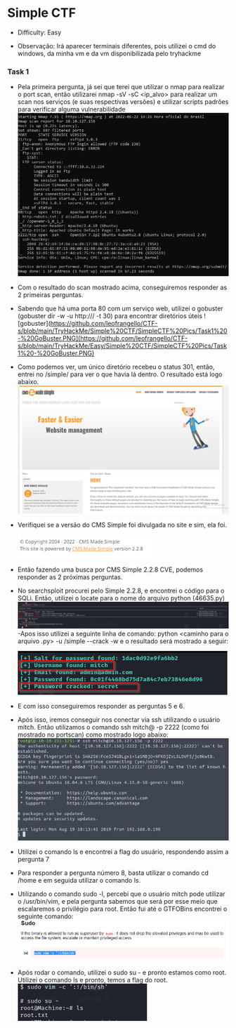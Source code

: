 # Simple CTF
 - Difficulty: Easy

 - Observação: Irá aparecer terminais diferentes, pois utilizei o cmd do windows, da minha vm e da vm disponibilizada pelo tryhackme
### Task 1
- Pela primeira pergunta, já sei que terei que utilizar o nmap para realizar o port scan, então utilizarei nmap -sV -sC <ip_alvo> para realizar um scan nos serviços (e suas respectivas versões) e utilizar scripts padrões para verificar alguma vulnerabilidade
![nmap](https://github.com/leofrangello/CTF-s/blob/main/TryHackMe/Easy/Simple%20CTF/SimpleCTF%20Pics/Task1%20-%20Nmap.PNG)

- Com o resultado do scan mostrado acima, conseguiremos responder as 2 primeiras perguntas.
- Sabendo que há uma porta 80 com um serviço web, utilizei o gobuster (gobuster dir -w <caminho para a wordlist> -u http://<ip maquina>/ -t 30) para encontrar diretórios úteis
 ![gobuster](https://github.com/leofrangello/CTF-s/blob/main/TryHackMe/Simple%20CTF/SimpleCTF%20Pics/Task1%20-%20GoBuster.PNG](https://github.com/leofrangello/CTF-s/blob/main/TryHackMe/Easy/Simple%20CTF/SimpleCTF%20Pics/Task1%20-%20GoBuster.PNG)

- Como podemos ver, um único diretório recebeu o status 301, então, entrei no <ip maquina>/simple/ para ver o que havia lá dentro. O resultado está logo abaixo.
![simple](https://github.com/leofrangello/CTF-s/blob/main/TryHackMe/Easy/Simple%20CTF/SimpleCTF%20Pics/Task1%20-%20Simple.PNG)
- Verifiquei se a versão do CMS Simple foi divulgada no site e sim, ela foi. 
 
  ![versao](https://github.com/leofrangello/CTF-s/blob/main/TryHackMe/Easy/Simple%20CTF/SimpleCTF%20Pics/Task1%20-%20Versao.PNG)

- Então fazendo uma busca por CMS Simple 2.2.8 CVE, podemos responder as 2 próximas perguntas.

- No searchsploit procurei pelo Simple 2.2.8, e encontrei o código para o SQLi. Então, utilizei o locate para o nome do arquivo python (46635.py)
 ![searchsploit](https://github.com/leofrangello/CTF-s/blob/main/TryHackMe/Easy/Simple%20CTF/SimpleCTF%20Pics/Task1%20-%20SearchSploit.PNG)
 -Apos isso utilizei a seguinte linha de comando: python <caminho para o arquivo .py> -u <url>/simple --crack -w <caminho para wordlist> e o resultado será mostrado a seguir:
 
  ![exploit result](https://github.com/leofrangello/CTF-s/blob/main/TryHackMe/Easy/Simple%20CTF/SimpleCTF%20Pics/Task1%20-%20Exploit%20Result.PNG)

- E com isso conseguiremos responder as perguntas 5 e 6.

- Após isso, iremos conseguir nos conectar via ssh utilizando o usuário mitch. Então utilizamos o comando ssh mitch@<ip maquina> -p 2222 (como foi mostrado no portscan) como mostrado logo abaixo:
 ![ssh](https://github.com/leofrangello/CTF-s/blob/main/TryHackMe/Easy/Simple%20CTF/SimpleCTF%20Pics/Task1%20-%20SSH.PNG)

- Utilizei o comando ls e encontrei a flag do usuário, respondendo assim a pergunta 7
- Para responder a pergunta número 8, basta utilizar o comando cd /home e em seguida utilizar o comando ls. 
- Utilizando o comando sudo -l, percebi que o usuário mitch pode utilizar o /usr/bin/vim, e pela pergunta sabemos que será por esse meio que escalaremos o privilégio para root. Então fui até o GTFOBins encontrei o seguinte comando:
![gtfobins](https://github.com/leofrangello/CTF-s/blob/main/TryHackMe/Easy/Simple%20CTF/SimpleCTF%20Pics/Task1%20-%20GTFobins.PNG)

- Após rodar o comando, utilizei o sudo su - e pronto estamos como root. Utilizei o comando ls e pronto, temos a flag do root.
![root flag](https://github.com/leofrangello/CTF-s/blob/main/TryHackMe/Easy/Simple%20CTF/SimpleCTF%20Pics/Task1%20-%20Flag%20Root.PNG)
 

